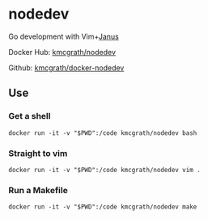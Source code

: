 # nodedev

Go development with Vim+[Janus][janus-url]

Docker Hub: [kmcgrath/nodedev][nodedev-hub-url]

Github: [kmcgrath/docker-nodedev][nodedev-github-url]

## Use

### Get a shell

    docker run -it -v "$PWD":/code kmcgrath/nodedev bash


### Straight to vim

    docker run -it -v "$PWD":/code kmcgrath/nodedev vim .


### Run a Makefile

    docker run -it -v "$PWD":/code kmcgrath/nodedev make


[nodedev-hub-url]: https://hub.docker.com/r/kmcgrath/nodedev/
[nodedev-github-url]: https://github.com/kmcgrath/docker-nodedev
[janus-url]: https://github.com/carlhuda/janus
